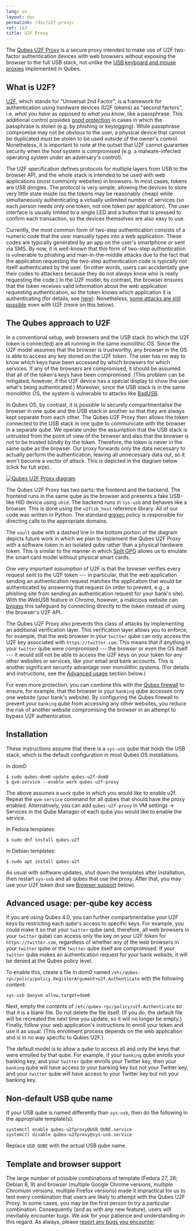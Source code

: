 ```yaml
---
lang: en
layout: doc
permalink: /doc/u2f-proxy/
ref: 167
title: U2F Proxy
---
```



The [Qubes U2F Proxy](https://github.com/QubesOS/qubes-app-u2f) is a secure proxy intended to make use of U2F two-factor authentication devices with web browsers without exposing the browser to the full USB stack, not unlike the [USB keyboard and mouse proxies](/doc/usb/) implemented in Qubes.

## What is U2F?

[U2F](https://en.wikipedia.org/wiki/U2F), which stands for "Universal 2nd Factor", is a framework for authentication using hardware devices (U2F tokens) as "second factors", i.e. *what you have* as opposed to *what you know*, like a passphrase.
This additional control provides [good protection](https://krebsonsecurity.com/2018/07/google-security-keys-neutralized-employee-phishing/) in cases in which the passphrase is stolen (e.g. by phishing or keylogging).
While passphrase compromise may not be obvious to the user, a physical device that cannot be duplicated must be stolen to be used outside of the owner's control.
Nonetheless, it is important to note at the outset that U2F cannot guarantee security when the host system is compromised (e.g. a malware-infected operating system under an adversary's control).

The U2F specification defines protocols for multiple layers from USB to the browser API, and the whole stack is intended to be used with web applications (most commonly websites) in browsers.
In most cases, tokens are USB dongles.
The protocol is very simple, allowing the devices to store very little state inside (so the tokens may be reasonably cheap) while simultaneously authenticating a virtually unlimited number of services (so each person needs only one token, not one token per application).
The user interface is usually limited to a single LED and a button that is pressed to confirm each transaction, so the devices themselves are also easy to use.

Currently, the most common form of two-step authentication consists of a numeric code that the user manually types into a web application.
These codes are typically generated by an app on the user's smartphone or sent via SMS.
By now, it is well-known that this form of two-step authentication is vulnerable to phishing and man-in-the-middle attacks due to the fact that the application requesting the two-step authentication code is typically not itself authenticated by the user.
(In other words, users can accidentally give their codes to attackers because they do not always know who is really requesting the code.) In the U2F model, by contrast, the browser ensures that the token receives valid information about the web application requesting authentication, so the token knows which application it is authenticating (for details, see [here](https://fidoalliance.org/specs/fido-u2f-v1.2-ps-20170411/fido-u2f-overview-v1.2-ps-20170411.html#site-specific-public-private-key-pairs)).
Nonetheless, [some attacks are still possible](https://www.wired.com/story/chrome-yubikey-phishing-webusb/) even with U2F (more on this below).

## The Qubes approach to U2F

In a conventional setup, web browsers and the USB stack (to which the U2F token is connected) are all running in the same monolithic OS.
Since the U2F model assumes that the browser is trustworthy, any browser in the OS is able to access any key stored on the U2F token.
The user has no way to know which keys have been accessed by which browsers for which services.
If any of the browsers are compromised, it should be assumed that all of the token's keys have been compromised.
(This problem can be mitigated, however, if the U2F device has a special display to show the user what's being authenticated.) Moreover, since the USB stack is in the same monolithic OS, the system is vulnerable to attacks like [BadUSB](https://www.blackhat.com/us-14/briefings.html#badusb-on-accessories-that-turn-evil).

In Qubes OS, by contrast, it is possible to securely compartmentalise the browser in one qube and the USB stack in another so that they are always kept separate from each other.
The Qubes U2F Proxy then allows the token connected to the USB stack in one qube to communicate with the browser in a separate qube.
We operate under the assumption that the USB stack is untrusted from the point of view of the browser and also that the browser is not to be trusted blindly by the token.
Therefore, the token is never in the same qube as the browser.
Our proxy forwards only the data necessary to actually perform the authentication, leaving all unnecessary data out, so it won't become a vector of attack.
This is depicted in the diagram below (click for full size).

[![Qubes U2F Proxy diagram](/attachment/wiki/posts/u2f.svg)](/attachment/wiki/posts/u2f.svg)

The Qubes U2F Proxy has two parts: the frontend and the backend.
The frontend runs in the same qube as the browser and presents a fake USB-like HID device using `uhid`.
The backend runs in `sys-usb` and behaves like a browser.
This is done using the `u2flib_host` reference library.
All of our code was written in Python.
The standard [qrexec](/doc/qrexec3/) policy is responsible for directing calls to the appropriate domains.

The `vault` qube with a dashed line in the bottom portion of the diagram depicts future work in which we plan to implement the Qubes U2F Proxy with a software token in an isolated qube rather than a physical hardware token.
This is similar to the manner in which [Split GPG](/doc/split-gpg/) allows us to emulate the smart card model without physical smart cards.

One very important assumption of U2F is that the browser verifies every request sent to the U2F token --- in particular, that the web application sending an authentication request matches the application that would be authenticated by answering that request (in order to prevent, e.g., a phishing site from sending an authentication request for your bank's site).
With the WebUSB feature in Chrome, however, a malicious website can [bypass](https://www.wired.com/story/chrome-yubikey-phishing-webusb/) this safeguard by connecting directly to the token instead of using the browser's U2F API.

The Qubes U2F Proxy also prevents this class of attacks by implementing an additional verification layer.
This verification layer allows you to enforce, for example, that the web browser in your `twitter` qube can only access the U2F key associated with `https://twitter.com`.
This means that if anything in your `twitter` qube were compromised --- the browser or even the OS itself --- it would still not be able to access the U2F keys on your token for any other websites or services, like your email and bank accounts.
This is another significant security advantage over monolithic systems.
(For details and instructions, see the [Advanced usage](#advanced-usage-per-qube-key-access) section below.)

For even more protection, you can combine this with the [Qubes firewall](/doc/firewall/) to ensure, for example, that the browser in your `banking` qube accesses only one website (your bank's website).
By configuring the Qubes firewall to prevent your `banking` qube from accessing any other websites, you reduce the risk of another website compromising the browser in an attempt to bypass U2F authentication.

## Installation

These instructions assume that there is a `sys-usb` qube that holds the USB stack, which is the default configuration in most Qubes OS installations.

In dom0:

```
$ sudo qubes-dom0-update qubes-u2f-dom0
$ qvm-service --enable work qubes-u2f-proxy
```

The above assumes a `work` qube in which you would like to enable u2f. Repeat the `qvm-service` command for all qubes that should have the proxy enabled.  Alternatively, you can add `qubes-u2f-proxy` in VM settings -> Services in the Qube Manager of each qube you would like to enable the service.

In Fedora templates:

```
$ sudo dnf install qubes-u2f
```

In Debian templates:

```
$ sudo apt install qubes-u2f
```

As usual with software updates, shut down the templates after installation, then restart `sys-usb` and all qubes that use the proxy.
After that, you may use your U2F token (but see [Browser support](#template-and-browser-support) below).

## Advanced usage: per-qube key access

If you are using Qubes 4.0, you can further compartmentalise your U2F keys by restricting each qube's access to specific keys.
For example, you could make it so that your `twitter` qube (and, therefore, all web browsers in your `twitter` qube) can access only the key on your U2F token for `https://twitter.com`, regardless of whether any of the web browsers in your `twitter` qube or the `twitter` qube itself are compromised.
If your `twitter` qube makes an authentication request for your bank website, it will be denied at the Qubes policy level.

To enable this, create a file in dom0 named `/etc/qubes-rpc/policy/policy.RegisterArgument+u2f.Authenticate` with the following content:

```
sys-usb @anyvm allow,target=dom0
```

Next, empty the contents of `/etc/qubes-rpc/policy/u2f.Authenticate` so that it is a blank file.
Do not delete the file itself.
(If you do, the default file will be recreated the next time you update, so it will no longer be empty.) Finally, follow your web application's instructions to enroll your token and use it as usual.
(This enrollment process depends on the web application and is in no way specific to Qubes U2F.)

The default model is to allow a qube to access all and only the keys that were enrolled by that qube.
For example, if your `banking` qube enrolls your banking key, and your `twitter` qube enrolls your Twitter key, then your `banking` qube will have access to your banking key but not your Twitter key, and your `twitter` qube will have access to your Twitter key but not your banking key.

## Non-default USB qube name

If your USB qube is named differently than `sys-usb`, then do the following in the appropriate template(s):

```
systemctl enable qubes-u2fproxy@USB_QUBE.service
systemctl disable qubes-u2fproxy@sys-usb.service
```

Replace `USB_QUBE` with the actual USB qube name.

## Template and browser support

The large number of possible combinations of template (Fedora 27, 28; Debian 8, 9) and browser (multiple Google Chrome versions, multiple Chromium versions, multiple Firefox versions) made it impractical for us to test every combination that users are likely to attempt with the Qubes U2F Proxy.
In some cases, you may be the first person to try a particular combination.
Consequently (and as with any new feature), users will inevitably encounter bugs.
We ask for your patience and understanding in this regard.
As always, please [report any bugs you encounter](/doc/reporting-bugs/).

